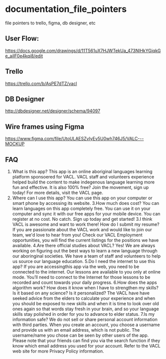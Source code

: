 # documentation_file_pointers
file pointers to trello, figma, db designer, etc

## User Flow:
https://docs.google.com/drawings/d/11T561uX7HJWTekUa_473NlHkYGiqkGe_aiIF0e4kqi8/edit 


## Trello
https://trello.com/b/AsPE7dTZ/vacl



## DB Designer
http://dbdesigner.net/designer/schema/94097 


## Wire frames using Figma
https://www.figma.com/file/UtoULAESZvIyEv5U0wh746J5/VALC---MOCKUP 




## FAQ
1. What is this app?
   This app is an online aboriginal languages learning platform sponsoered for VACL. VACL staff and volunteers experience helped build the content to make indegenous language learning more fun and effective. It is also 100% free? Join the movement, sign up today!
For more details, visit the VACL page.
2. Where can I use this app?
   You can use this app on your computer or smart phone by accessing its website.
3.How much does cost?
   You can learn languages on this app completely free. You can use it on your computer and sync it with our free apps for your mobile device. You can register at no cost. No catch. Sign up today and get started! 
3.I think VACL is awesome and want to work there! How do I submit my resume?
   If you are passionate about the VACL work and would like to join our team, we'd love to hear from you! Check our VACL Employment opportunities, you will find the current listings for the positions we have available. 
4.Are there official studies about VACL?
   Yes! We are always working on figuring out the best ways to learn a new language through our aboringinal societies. We have a team of staff and volunteers to help us source our language education. 
5.Do I need the internet to use this app?
   If you are accessingthis app via the web, you need to be connected to the internet. 
   Our lessons are available to you only at online mode. You’ll need to connect to the Internet for those lessons to be recorded and count towards your daily progress.
6.How does the apps algorithm work? How does it know when I have to strengthen my skills? Is it based on any science? Is it personalized? 
   The VACL have have seeked advice from the elders to calculate your experience and when you should be exposed to new skills and when it is time to look over old ones again so that words stay fresh in your brain, and so your language skills stay polished in order for you to advance to elder status.
7.Is my information safe?
   We do not sell or share personal account information with third parties. 
   When you create an account, you choose a username and provide us with an email address, which is not public. The username/name you chose can be seen by other users of the app. Please note that your friends can find you via the search function if they know which email address you used for your account. Refer to the VACL web site for more Privacy Policy information.

